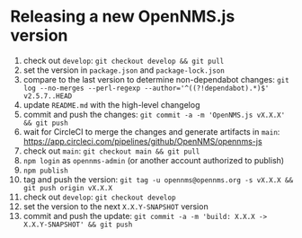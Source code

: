 # Releasing a new OpenNMS.js version

1. check out `develop`:
   `git checkout develop && git pull`
2. set the version in `package.json` and `package-lock.json`
3. compare to the last version to determine non-dependabot changes:
   `git log --no-merges --perl-regexp --author='^((?!dependabot).*)$' v2.5.7..HEAD`
4. update `README.md` with the high-level changelog
5. commit and push the changes: `git commit -a -m 'OpenNMS.js vX.X.X' && git push`
6. wait for CircleCI to merge the changes and generate artifacts in `main`:
   https://app.circleci.com/pipelines/github/OpenNMS/opennms-js
7. check out `main`:
   `git checkout main && git pull`
8. `npm login` as `opennms-admin` (or another account authorized to publish)
9. `npm publish`
10. tag and push the version: `git tag -u opennms@opennms.org -s vX.X.X && git push origin vX.X.X`
11. check out `develop`:
    `git checkout develop`
12. set the version to the next `X.X.Y-SNAPSHOT` version
13. commit and push the update:
    `git commit -a -m 'build: X.X.X -> X.X.Y-SNAPSHOT' && git push`

